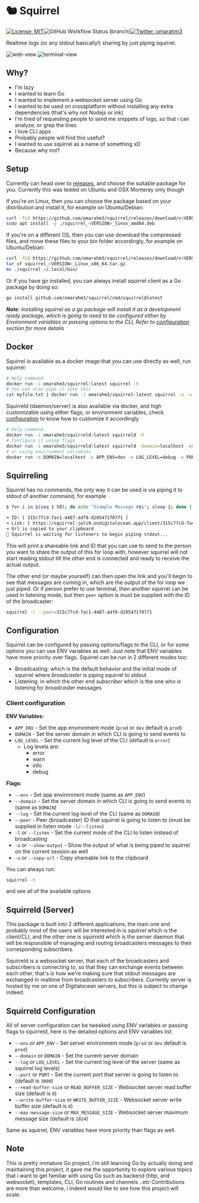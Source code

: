 # 🐿️ Squirrel
[![License: MIT](https://img.shields.io/badge/License-MIT-yellow.svg)](./LICENSE)![GitHub Workflow Status (branch)](https://img.shields.io/github/workflow/status/omarahm3/squirrel/Release/master)[![Twitter: omarahm3](https://img.shields.io/twitter/follow/omarahm3.svg?style=social)](https://twitter.com/omarahm3)

Realtime logs (or any stdout basically!) sharing by just piping squirrel.

![web-view](https://user-images.githubusercontent.com/8606113/156921849-2ae60d76-be21-4271-adf3-fe20fd9a75f5.gif)
![terminal-view](https://user-images.githubusercontent.com/8606113/156922080-5e881e4c-6999-4f18-a04b-5454bba7965f.gif)

## Why?
- I'm lazy
- I wanted to learn Go
- I wanted to implement a websocket server using Go
- I wanted to be used on crossplatform without installing any extra dependencies (that's why not Nodejs or ink)
- I'm tired of requesting people to send me snippets of logs, so that i can analyze, or grep the lines
- I love CLI apps
- Probably people will find this useful?
- I wanted to use squirrel as a name of something xD
- Because why not?

## Setup
Currently can head over to [releases](https://github.com/omarahm3/squirrel/releases), and choose the suitable package for you. Currently this was tested on Ubuntu and OSX Monterey only though

If you're on Linux, then you can choose the package based on your distribution and install it, for example on Ubuntu/Debian:

```bash
curl -fLO https://github.com/omarahm3/squirrel/releases/download/v<VERSION>/squirrel_<VERSION>_linux_amd64.deb
sudo apt install -y ./squirrel_<VERSION>_linux_amd64.deb
```

If you're on a different OS, then you can use download the compressed files, and move these files to your bin folder accordingly, for example on Ubuntu/Debian:

```bash
curl -fLO https://github.com/omarahm3/squirrel/releases/download/v<VERSION>/squirrel_<VERSION>_Linux_x86_64.tar.gz
tar xf squirrel_<VERSION>_Linux_x86_64.tar.gz
mv ./squirrel ~/.local/bin/
```

Or if you have go installed, you can always install squirrel client as a Go package by doing so:

```bash
go install github.com/omarahm3/squirrel/cmd/squirrel@latest
```

***Note**: Installing squirrel as a go package will install it as a development ready package, which is going to need to be configured either by Environment variables or passing options to the CLI, Refer to [configuration](#Configuration) section for more details*

## Docker
Squirrel is available as a docker image that you can use directly as well, run squirrel:

```bash
# Help command
docker run -i omarahm3/squirrel:latest squirrel -h
# You can also pipe it like this
cat myfile.txt | docker run -i omarahm3/squirrel:latest squirrel -o -u
```

Squirreld (daemon/server) is also available via docker, and high customizable using either flags, or environment variables, check [configuration](#Configuration) to know how to customize it accordingly

```bash
# Help command
docker run -i omarahm3/squirreld:latest squirreld -h
# Configure it using flags
docker run -i omarahm3/squirreld:latest squirreld -domain=localhost -env=dev -log=debug -port=3000
# or using environment variables
docker run -e DOMAIN=localhost -e APP_ENV=dev -e LOG_LEVEL=debug -e PORT=3000 -i omarahm3/squirreld:latest squirreld
```

## Squirreling
Squirrel has no commands, the only way it can be used is via piping it to stdout of another command, for example 

```bash
$ for i in $(seq 1 50); do echo "Example Message #$i"; sleep 1; done | squirrel -o -u

➜ ID: [ 315c77cd-7ac1-4487-adf8-d205471f0771 ]
➜ Link: [ https://squirrel-jwls9.ondigitalocean.app/client/315c77cd-7ac1-4487-adf8-d205471f0771 ]
➜ Url is copied to your clipboard
📢 Squirrel is waiting for listeners to begin piping stdout...

```

This will print a shareable link and ID that you can use to send to the person you want to share the output of this for loop with, however squirrel will not start reading stdout till the other end is connected and ready to receive the actual output.

The other end (or maybe yourself) can then open the link and you'll begin to see that messages are coming in, which are the output of the for loop we just piped. Or if person prefer to use terminal, then another squirrel can be used in listening mode, but then `peer` option is must be supplied with the ID of the broadcaster:

```bash
squirrel -l --peer=315c77cd-7ac1-4487-adf8-d205471f0771
```

## Configuration
Squirrel can be configured by passing options/flags to the CLI, or for some options you can use ENV variables as well. Just note that ENV variables have more priority over flags.
Squirrel can be run in 2 different modes too:
- Broadcasting: which is the default behavior and the initial mode of squirrel where _broadcaster_ is piping squirrel to stdout
- Listening: in which the other end _subscriber_ which is the one who is listening for _broadcaster_ messages 

### Client configuration
**ENV Variables:**
- `APP_ENV` - Set the app environment mode (`prod` or `dev` default is `prod`)
- `DOMAIN` - Set the server domain in which CLI is going to send events to
- `LOG_LEVEL` - Set the current log level of the CLI (default is `error`)
	- Log levels are:
		- error
		- warn
		- info
		- debug

**Flags:**
- `--env` - Set app environment mode (same as `APP_ENV`)
- `--domain` - Set the server domain in which CLI is going to send events to (same as `DOMAIN`)
- `--log` - Set the current log level of the CLI (same as `DOMAIN`)
- `--peer` - Peer (broadcaster) ID that squirrel is going to listen to (must be supplied in listen mode `-l/--listen`)
- `-l` or `--listen` - Set the current mode of the CLI to listen instead of broadcasting
- `-o` or `--show-output` - Show the output of what is being piped to squirrel on the current session as well
- `-u` or `--copy-url` - Copy shareable link to the clipboard

You can always run:
```bash
squirrel -h
```
and see all of the available options

## Squirreld (Server)
This package is built into 2 different applications, the main one and probably most of the users will be interested in is _squirrel_ which is the client/CLI, and the other one is _squirreld_ which is the server daemon that will be responsible of managing and routing broadcasters messages to their corresponding subscribers.

Squirreld is a websocket server, that each of the broadcasters and subscribers is connecting to, so that they can exchange events between each other, that's is how we're making sure that stdout messages are exchanged in realtime from broadcasters to subscribers.
Currently server is hosted by me on one of Digitalocean servers, but this is subject to change indeed.

## Squirreld Configuration
All of server configuration can be tweaked using ENV variables or passing flags to squirreld, here is the detailed options and ENV variables list:
- `--env` or `APP_ENV` - Set server environment mode (`prod` or `dev` default is `prod`)
- `--domain` or `DOMAIN` - Set the current server domain
- `--log` or `LOG_LEVEL` - Set the current log level of the server (same as squirrel log levels)
- `--port` or `PORT` - Set the current port that server is going to listen to (default is `3000`)
- `--read-buffer-size` or `READ_BUFFER_SIZE` - Websocket server read buffer size (default is `0`)
- `--write-buffer-size` or `WRITE_BUFFER_SIZE` - Websocket server write buffer size (default is `0`)
- `--max-message-size` or `MAX_MESSAGE_SIZE` - Websocket server maximum message size (default is `1024`)

Same as squirrel, ENV variables have more priority than flags as well.

## Note
This is pretty immature Go project, i'm still learning Go by actually doing and maintaining this project, it gave me the opportunity to explore various topics that i want to get familiar with using Go such as backend (http, and websocket), templates, CLI, Go routines and channels ..etc
Contributions are more than welcome, i indeed would like to see how this project will scale.
